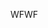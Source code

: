 <span data-ttu-id="c7037-101">WF</span><span class="sxs-lookup"><span data-stu-id="c7037-101">WF</span></span>